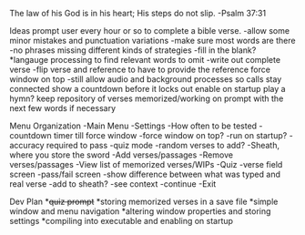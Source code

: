 The law of his God is in his heart; His steps do not slip. -Psalm 37:31

Ideas
prompt user every hour or so to complete a bible verse.
    -allow some minor mistakes and punctuation variations
    -make sure most words are there
    -no phrases missing
different kinds of strategies
    -fill in the blank?
        *langauge processing to find relevant words to omit
    -write out complete verse
    -flip verse and reference to have to provide the reference
force window on top
    -still allow audio and background processes so calls stay connected
show a countdown before it locks out
enable on startup
play a hymn?
keep repository of verses memorized/working on
prompt with the next few words if necessary

Menu Organization
-Main Menu
    -Settings
        -How often to be tested
        -countdown timer till force window
        -force window on top?
        -run on startup?
        -accuracy required to pass
        -quiz mode
        -random verses to add?
    -Sheath, where you store the sword
        -Add verses/passages
        -Remove verses/passages
        -View list of memorized verses/WIPs
    -Quiz
        -verse field screen
            -pass/fail screen
                -show difference between what was typed and real verse
                -add to sheath?
                -see context
                -continue
    -Exit

Dev Plan
*~~quiz prompt~~
*storing memorized verses in a save file
*simple window and menu navigation
*altering window properties and storing settings
*compiling into executable and enabling on startup